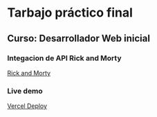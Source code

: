 # Tarbajo práctico final

## Curso: Desarrollador Web inicial

### Integacion de API Rick and Morty
[Rick and Morty](https://rickandmortyapi.com/)

### Live demo
[Vercel Deploy](https://danielo101-rickandmarty.vercel.app)

